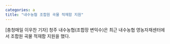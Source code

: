 ```yaml
---
categories: a
title: "내수농협 조합원 곡물 적재함 지원"
---
```

[충청매일 이우찬 기자] 청주 내수농협(조합장 변익수)은 최근 내수농협 영농자재센터에서 조합원 곡물 적재함 지원을 했다.